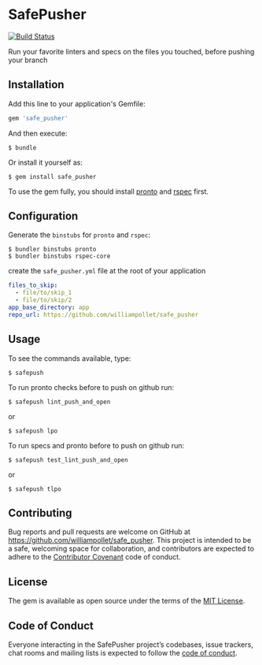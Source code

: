 # SafePusher

[![Build Status](https://travis-ci.com/williampollet/safe_pusher.svg?branch=master)](https://travis-ci.com/williampollet/safe_pusher)

Run your favorite linters and specs on the files you touched, before pushing your branch

## Installation

Add this line to your application's Gemfile:

```ruby
gem 'safe_pusher'
```

And then execute:

    $ bundle

Or install it yourself as:

    $ gem install safe_pusher


To use the gem fully, you should install [pronto](https://github.com/prontolabs/pronto) and [rspec](https://github.com/rspec/rspec) first.

## Configuration

Generate the `binstubs` for `pronto` and `rspec`:

    $ bundler binstubs pronto
    $ bundler binstubs rspec-core

create the `safe_pusher.yml` file at the root of your application

```yaml
files_to_skip:
  - file/to/skip_1
  - file/to/skip/2
app_base_directory: app
repo_url: https://github.com/williampollet/safe_pusher
```

## Usage

To see the commands available, type:

    $ safepush

To run pronto checks before to push on github run:

    $ safepush lint_push_and_open
    
or

    $ safepush lpo

To run specs and pronto before to push on github run:

    $ safepush test_lint_push_and_open
    
or

    $ safepush tlpo

## Contributing

Bug reports and pull requests are welcome on GitHub at https://github.com/williampollet/safe_pusher. This project is intended to be a safe, welcoming space for collaboration, and contributors are expected to adhere to the [Contributor Covenant](http://contributor-covenant.org) code of conduct.

## License

The gem is available as open source under the terms of the [MIT License](https://opensource.org/licenses/MIT).

## Code of Conduct

Everyone interacting in the SafePusher project’s codebases, issue trackers, chat rooms and mailing lists is expected to follow the [code of conduct](https://github.com/[USERNAME]/safe_pusher/blob/master/CODE_OF_CONDUCT.md).
